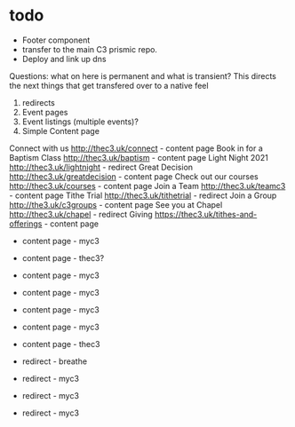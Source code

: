 # todo

- Footer component
- transfer to the main C3 prismic repo.
- Deploy and link up dns

Questions: what on here is permanent and what is transient?
This directs the next things that get transfered over to a native feel

1. redirects
2. Event pages
3. Event listings (multiple events)?
4. Simple Content page

Connect with us http://thec3.uk/connect - content page
Book in for a Baptism Class http://thec3.uk/baptism - content page
Light Night 2021 http://thec3.uk/lightnight - redirect
Great Decision http://thec3.uk/greatdecision - content page
Check out our courses http://thec3.uk/courses - content page
Join a Team http://thec3.uk/teamc3 - content page
Tithe Trial http://thec3.uk/tithetrial - redirect
Join a Group http://the3.uk/c3groups - content page
See you at Chapel http://thec3.uk/chapel - redirect
Giving https://thec3.uk/tithes-and-offerings - content page

- content page - myc3
- content page - thec3?
- content page - myc3
- content page - myc3
- content page - myc3
- content page - myc3
- content page - thec3

- redirect - breathe
- redirect - myc3
- redirect - myc3
- redirect - myc3

